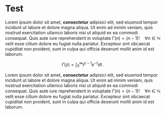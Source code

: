 # Test

Lorem ipsum dolor sit amet, **consectetur** adipisici elit, sed eiusmod tempor incidunt ut labore et dolore magna aliqua. Ut enim ad minim veniam, quis nostrud exercitation ullamco laboris nisi ut aliquid ex ea commodi consequat. Quis aute iure reprehenderit in voluptate $\Gamma(n) = (n-1)!\quad\forall n\in\mathbb N$ velit esse cillum dolore eu fugiat nulla pariatur. Excepteur sint obcaecat cupiditat non proident, sunt in culpa qui officia deserunt mollit anim id est laborum.

$$
\Gamma(z) = \int_0^\infty t^{z-1}e^{-t}dt\,.
$$

Lorem ipsum dolor sit amet, **consectetur** adipisici elit, sed eiusmod tempor incidunt ut labore et dolore magna aliqua. Ut enim ad minim veniam, quis nostrud exercitation ullamco laboris nisi ut aliquid ex ea commodi consequat. Quis aute iure reprehenderit in voluptate $\Gamma(n) = (n-1)!\quad\forall n\in\mathbb N$ velit esse cillum dolore eu fugiat nulla pariatur. Excepteur sint obcaecat cupiditat non proident, sunt in culpa qui officia deserunt mollit anim id est laborum.